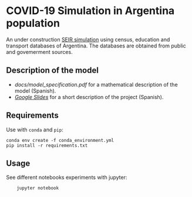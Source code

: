 # COVID-19 Simulation in Argentina population

An under construction [SEIR simulation](https://en.wikipedia.org/wiki/Compartmental_models_in_epidemiology) using census, education and transport databases of Argentina. The databases are obtained from public and govemerment sources.

## Description of the model
- *docs/model_specification.pdf* for a mathematical description of the model (Spanish).
- *[Google Slides](https://docs.google.com/presentation/d/1cNZLiriVJxIJajvodh8ViYtx37NB8REJ2n5osU5jKA0/edit?usp=sharing)* for a short description of the project (Spanish).

## Requirements
Use with `conda` and `pip`:

    conda env create -f conda_environment.yml
    pip install -r requirements.txt

## Usage
See different notebooks experiments with jupyter:

        jupyter notebook
